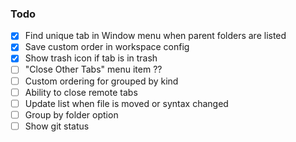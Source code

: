 ### Todo

- [x] Find unique tab in Window menu when parent folders are listed
- [x] Save custom order in workspace config
- [x] Show trash icon if tab is in trash
- [ ] "Close Other Tabs" menu item ??
- [ ] Custom ordering for grouped by kind
- [ ] Ability to close remote tabs
- [ ] Update list when file is moved or syntax changed
- [ ] Group by folder option
- [ ] Show git status
